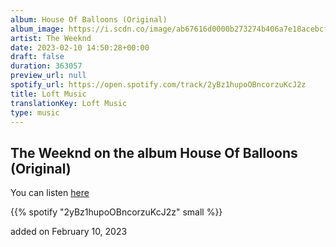 ```yaml
---
album: House Of Balloons (Original)
album_image: https://i.scdn.co/image/ab67616d0000b273274b406a7e18acebcf743079
artist: The Weeknd
date: 2023-02-10 14:50:28+00:00
draft: false
duration: 363057
preview_url: null
spotify_url: https://open.spotify.com/track/2yBz1hupoOBncorzuKcJ2z
title: Loft Music
translationKey: Loft Music
type: music
---
```


## The Weeknd on the album House Of Balloons (Original)

You can listen [here](https://open.spotify.com/track/2yBz1hupoOBncorzuKcJ2z)

{{% spotify "2yBz1hupoOBncorzuKcJ2z" small %}}

added on February 10, 2023
